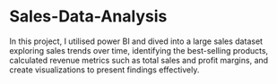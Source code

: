 # Sales-Data-Analysis
In this project, I utilised power BI and dived into a large sales dataset exploring sales trends over time, identifying the best-selling products, calculated revenue metrics such as total sales and profit margins, and create visualizations to present findings effectively.
